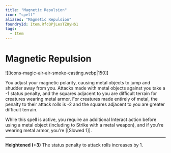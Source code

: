 ```yaml
---
title: "Magnetic Repulsion"
icon: "spell"
aliases: "Magnetic Repulsion"
foundryId: Item.RfcQPjLesTZ8yHb1
tags:
  - Item
---
```


# Magnetic Repulsion
![[icons-magic-air-air-smoke-casting.webp|150]]

You adjust your magnetic polarity, causing metal objects to jump and shudder away from you. Attacks made with metal objects against you take a -1 status penalty, and the squares adjacent to you are difficult terrain for creatures wearing metal armor. For creatures made entirely of metal, the penalty to their attack rolls is -2 and the squares adjacent to you are greater difficult terrain.

While this spell is active, you require an additional Interact action before using a metal object (including to Strike with a metal weapon), and if you're wearing metal armor, you're [[Slowed 1]].

* * *

**Heightened (+3)** The status penalty to attack rolls increases by 1.
